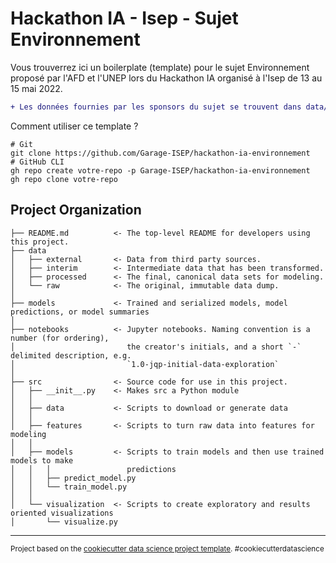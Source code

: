 Hackathon IA - Isep - Sujet Environnement
==============================

Vous trouverrez ici un boilerplate (template) pour le sujet Environnement proposé par l'AFD et l'UNEP lors du Hackathon IA organisé à l'Isep de 13 au 15 mai 2022.

```diff
+ Les données fournies par les sponsors du sujet se trouvent dans data/raw.
```

Comment utiliser ce template ?
```shell
# Git
git clone https://github.com/Garage-ISEP/hackathon-ia-environnement
# GitHub CLI
gh repo create votre-repo -p Garage-ISEP/hackathon-ia-environnement
gh repo clone votre-repo
```

Project Organization
------------

    ├── README.md          <- The top-level README for developers using this project.
    ├── data
    │   ├── external       <- Data from third party sources.
    │   ├── interim        <- Intermediate data that has been transformed.
    │   ├── processed      <- The final, canonical data sets for modeling.
    │   └── raw            <- The original, immutable data dump.
    │
    ├── models             <- Trained and serialized models, model predictions, or model summaries
    │
    ├── notebooks          <- Jupyter notebooks. Naming convention is a number (for ordering),
    │                         the creator's initials, and a short `-` delimited description, e.g.
    │                         `1.0-jqp-initial-data-exploration`
    │
    ├── src                <- Source code for use in this project.
    │   ├── __init__.py    <- Makes src a Python module
    │   │
    │   ├── data           <- Scripts to download or generate data
    │   │
    │   ├── features       <- Scripts to turn raw data into features for modeling
    │   │
    │   ├── models         <- Scripts to train models and then use trained models to make
    │   │   │                 predictions
    │   │   ├── predict_model.py
    │   │   └── train_model.py
    │   │
    │   └── visualization  <- Scripts to create exploratory and results oriented visualizations
    │       └── visualize.py


--------

<p><small>Project based on the <a target="_blank" href="https://drivendata.github.io/cookiecutter-data-science/">cookiecutter data science project template</a>. #cookiecutterdatascience</small></p>
